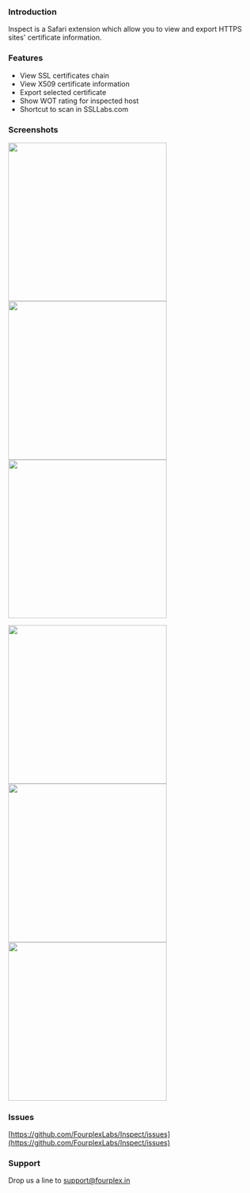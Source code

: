 ### Introduction 

Inspect is a Safari extension which allow you to view and export HTTPS sites' certificate information. 

### Features

* View SSL certificates chain
* View X509 certificate information
* Export selected certificate
* Show WOT rating for inspected host
* Shortcut to scan in SSLLabs.com

### Screenshots

<img src="https://raw.githubusercontent.com/FourplexLabs/Inspect/master/images/step1.png" width="320" /><img src="https://raw.githubusercontent.com/FourplexLabs/Inspect/master/images/step2.png" width="320" /><img src="https://raw.githubusercontent.com/FourplexLabs/Inspect/master/images/step3.png" width="320" />

<img src="https://raw.githubusercontent.com/FourplexLabs/Inspect/master/images/step4.png" width="320" /><img src="https://raw.githubusercontent.com/FourplexLabs/Inspect/master/images/step5.png" width="320" /><img src="https://raw.githubusercontent.com/FourplexLabs/Inspect/master/images/step6.png" width="320" />

### Issues

[https://github.com/FourplexLabs/Inspect/issues](https://github.com/FourplexLabs/Inspect/issues)

### Support

Drop us a line to [support@fourplex.in](mailto:support@fourplex.in)
